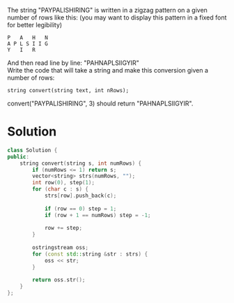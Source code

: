 The string "PAYPALISHIRING" is written in a zigzag pattern on a given number of rows like this: (you may want to display this pattern in a fixed font for better legibility)

```
P   A   H   N
A P L S I I G
Y   I   R
```

And then read line by line: "PAHNAPLSIIGYIR"  
Write the code that will take a string and make this conversion given a number of rows:  

```
string convert(string text, int nRows);
```

convert("PAYPALISHIRING", 3) should return "PAHNAPLSIIGYIR".

# Solution

```cpp
class Solution {
public:
    string convert(string s, int numRows) {
        if (numRows <= 1) return s;
        vector<string> strs(numRows, "");
        int row(0), step(1);
        for (char c : s) {
            strs[row].push_back(c);
            
            if (row == 0) step = 1;
            if (row + 1 == numRows) step = -1;
            
            row += step;
        }
        
        ostringstream oss;
        for (const std::string &str : strs) {
            oss << str;
        }
        
        return oss.str();
    }
};
```

